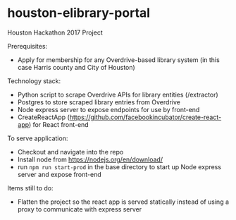 # houston-elibrary-portal
Houston Hackathon 2017 Project

Prerequisites:
* Apply for membership for any Overdrive-based library system (in this case Harris county and City of Houston)

Technology stack:
* Python script to scrape Overdrive APIs for library entities (/extractor)
* Postgres to store scraped library entries from Overdrive
* Node express server to expose endpoints for use by front-end
* CreateReactApp (https://github.com/facebookincubator/create-react-app) for React front-end

To serve application:
* Checkout and navigate into the repo
* Install node from https://nodejs.org/en/download/
* run ```npm run start-prod``` in the base directory to start up Node express server and expose front-end

Items still to do:

* Flatten the project so the react app is served statically instead of using a proxy to communicate with express server
